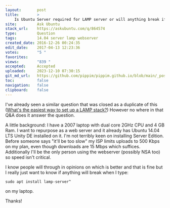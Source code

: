 ```yaml
---
layout:       post
title:        >
    Is Ubuntu Server required for LAMP server or will anything break if I install LAMP on Ubuntu Desktop?
site:         Ask Ubuntu
stack_url:    https://askubuntu.com/q/864574
type:         Question
tags:         14.04 server lamp webserver
created_date: 2016-12-26 00:24:35
edit_date:    2017-04-13 12:23:36
votes:        "5 "
favorites:    
views:        "839 "
accepted:     Accepted
uploaded:     2023-12-10 07:30:15
git_md_url:   https://github.com/pippim/pippim.github.io/blob/main/_posts/2016/2016-12-26-Is-Ubuntu-Server-required-for-LAMP-server-or-will-anything-break-if-I-install-LAMP-on-Ubuntu-Desktop_.md
toc:          false
navigation:   false
clipboard:    false
---
```


I've already seen a similar question that was closed as a duplicate of this ([What&#39;s the easiest way to set up a LAMP stack?][1]) However no where in that Q&A does it answer the question.

A little background: I have a 2007 laptop with dual core 2GHz CPU and 4 GB Ram. I want to repurpose as a web server and it already has Ubuntu 14.04 LTS Unity DE installed on it. I'm not terribly keen on installing Server Edition. Before someone says "it'll be too slow" my ISP limits uploads to 500 Kbps on my plan, even though downloads are 15 Mbps which suffices. Additionally I'll be the only person using the webserver (possibly NSA too) so speed isn't critical.

I know people will through in opinions on which is better and that is fine but I really just want to know if anything will break when I type:

``` 
sudo apt install lamp-server^
```

on my laptop.

Thanks!

  [1]: https://askubuntu.com/questions/34/whats-the-easiest-way-to-set-up-a-lamp-stack

